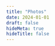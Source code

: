 ```yaml
---
title: "Photos"
date: 2024-01-01
draft: false
hideMeta: true
hideTitle: false
---
```


<!-- # Photos

<style>
.photo-grid {
  display: grid;
  grid-template-columns: repeat(auto-fill, minmax(300px, 1fr));
  gap: 20px;
  margin-top: 20px;
}

.photo-item {
  border: 1px solid #eee;
  border-radius: 8px;
  overflow: hidden;
  background-color: #fafafa;
  transition: transform 0.2s ease, box-shadow 0.2s ease;
}

.photo-item:hover {
  transform: translateY(-5px);
  box-shadow: 0 8px 16px rgba(0,0,0,0.1);
}

.photo-image {
  width: 100%;
  height: 200px;
  object-fit: cover;
  display: block;
}

.photo-info {
  padding: 15px;
}

.photo-title {
  font-size: 1.1em;
  font-weight: bold;
  color: #333;
  margin-bottom: 8px;
}

.photo-date {
  color: #666;
  font-size: 0.9em;
  margin-bottom: 8px;
}

.photo-description {
  color: #555;
  line-height: 1.5;
  font-size: 0.9em;
}

.photo-location {
  color: #0066cc;
  font-size: 0.8em;
  margin-top: 8px;
}

.photo-category {
  display: inline-block;
  padding: 4px 8px;
  background-color: #0066cc;
  color: white;
  border-radius: 12px;
  font-size: 0.7em;
  margin-bottom: 8px;
}
</style>

## Recent Photos

<div class="photo-grid">
  <div class="photo-item">
    <img src="/images/photo-2024-01.jpg" alt="Conference Presentation" class="photo-image">
    <div class="photo-info">
      <div class="photo-category">Conference</div>
      <div class="photo-title">ICML 2024 Presentation</div>
      <div class="photo-date">January 2024</div>
      <div class="photo-description">International Conference on Machine Learning에서 논문 발표 중입니다.</div>
      <div class="photo-location">📍 Vienna, Austria</div>
    </div>
  </div>

  <div class="photo-item">
    <img src="/images/photo-2023-12.jpg" alt="Research Lab" class="photo-image">
    <div class="photo-info">
      <div class="photo-category">Research</div>
      <div class="photo-title">AI Research Lab</div>
      <div class="photo-date">December 2023</div>
      <div class="photo-description">딥러닝 모델 실험을 위한 연구실 환경입니다.</div>
      <div class="photo-location">📍 Seoul, Korea</div>
    </div>
  </div>

  <div class="photo-item">
    <img src="/images/photo-2023-11.jpg" alt="Workshop" class="photo-image">
    <div class="photo-info">
      <div class="photo-category">Workshop</div>
      <div class="photo-title">NLP Workshop</div>
      <div class="photo-date">November 2023</div>
      <div class="photo-description">자연어 처리 워크샵에서 학생들과 함께하는 모습입니다.</div>
      <div class="photo-location">📍 Seoul, Korea</div>
    </div>
  </div>

  <div class="photo-item">
    <img src="/images/photo-2023-10.jpg" alt="Collaboration" class="photo-image">
    <div class="photo-info">
      <div class="photo-category">Collaboration</div>
      <div class="photo-title">International Collaboration Meeting</div>
      <div class="photo-date">October 2023</div>
      <div class="photo-description">해외 연구팀과의 협력 미팅에서 논의하는 모습입니다.</div>
      <div class="photo-location">📍 Tokyo, Japan</div>
    </div>
  </div>

  <div class="photo-item">
    <img src="/images/photo-2023-09.jpg" alt="Award Ceremony" class="photo-image">
    <div class="photo-info">
      <div class="photo-category">Award</div>
      <div class="photo-title">Best Paper Award</div>
      <div class="photo-date">September 2023</div>
      <div class="photo-description">컨퍼런스에서 최우수 논문상을 수상한 모습입니다.</div>
      <div class="photo-location">📍 San Francisco, USA</div>
    </div>
  </div>

  <div class="photo-item">
    <img src="/images/photo-2023-08.jpg" alt="Teaching" class="photo-image">
    <div class="photo-info">
      <div class="photo-category">Teaching</div>
      <div class="photo-title">Machine Learning Class</div>
      <div class="photo-date">August 2023</div>
      <div class="photo-description">머신러닝 수업에서 학생들에게 개념을 설명하는 모습입니다.</div>
      <div class="photo-location">📍 Seoul, Korea</div>
    </div>
  </div>

  <div class="photo-item">
    <img src="/images/photo-2023-07.jpg" alt="Research Trip" class="photo-image">
    <div class="photo-info">
      <div class="photo-category">Research Trip</div>
      <div class="photo-title">Research Visit to MIT</div>
      <div class="photo-date">July 2023</div>
      <div class="photo-description">MIT 연구실 방문 중 연구 협력에 대해 논의하는 모습입니다.</div>
      <div class="photo-location">📍 Cambridge, USA</div>
    </div>
  </div>

  <div class="photo-item">
    <img src="/images/photo-2023-06.jpg" alt="Data Collection" class="photo-image">
    <div class="photo-info">
      <div class="photo-category">Field Work</div>
      <div class="photo-title">Data Collection for Autonomous Driving</div>
      <div class="photo-date">June 2023</div>
      <div class="photo-description">자율주행 연구를 위한 데이터 수집 현장에서 작업하는 모습입니다.</div>
      <div class="photo-location">📍 Seoul, Korea</div>
    </div>
  </div>

  <div class="photo-item">
    <img src="/images/photo-2023-05.jpg" alt="Team Building" class="photo-image">
    <div class="photo-info">
      <div class="photo-category">Team</div>
      <div class="photo-title">Research Team Building</div>
      <div class="photo-date">May 2023</div>
      <div class="photo-description">연구팀과 함께하는 팀 빌딩 활동 중입니다.</div>
      <div class="photo-location">📍 Jeju, Korea</div>
    </div>
  </div>

  <div class="photo-item">
    <img src="/images/photo-2023-04.jpg" alt="Interview" class="photo-image">
    <div class="photo-info">
      <div class="photo-category">Media</div>
      <div class="photo-title">AI Research Interview</div>
      <div class="photo-date">April 2023</div>
      <div class="photo-description">AI 연구에 대한 미디어 인터뷰를 진행하는 모습입니다.</div>
      <div class="photo-location">📍 Seoul, Korea</div>
    </div>
  </div>
</div>

---

*더 많은 사진은 [Instagram](https://www.instagram.com/username) 또는 [Flickr](https://www.flickr.com/photos/username)에서 확인하실 수 있습니다.*  -->